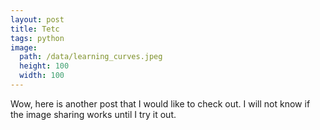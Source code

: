 ```yaml
---
layout: post
title: Tetc
tags: python
image:
  path: /data/learning_curves.jpeg
  height: 100
  width: 100
---
```


Wow, here is another post that I would like to check out. I will not know if the image sharing works until I try it out.

